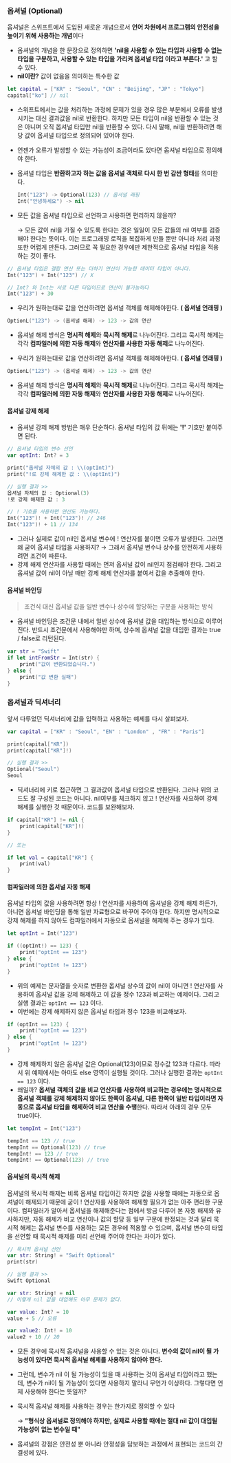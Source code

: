 ### 옵셔널 (Optional)

옵셔널은 스위프트에서 도입된 새로운 개념으로서 **언어 차원에서 프로그램의 안전성을 높이기 위해 사용하는 개념**이다

- 옵셔널의 개념을 한 문장으로 정의하면 **'nil을 사용할 수 있는 타입과 사용할 수 없는 타입을 구분하고, 사용할 수 있는 타입을 가리켜 옵셔널 타입 이라고 부른다.'** 고 할 수 있다.
- **nil이란?**  값이 없음을 의미하는 특수한 값

```swift
let capital = ["KR" : "Seoul", "CN" : "Beijing", "JP" : "Tokyo"]
capital["ko"] // nil
```

- 스위프트에서는 값을 처리하는 과정에 문제가 있을 경우 많은 부분에서 오류를 발생시키는 대신 결과값을 nil로 반환한다. 하지만 모든 타입이 nil을 반환할 수 있는 것은 아니며 오직 옵셔널 타입만 nil을 반환할 수 있다. 다시 말해, nil을 반환하려면 해당 값이 옵셔널 타입으로 정의되어 있어야 한다. 

- 언젠가 오류가 발생할 수 있는 가능성이 조금이라도 있다면 옵셔널 타입으로 정의해야 한다.

- 옵셔널 타입은 **반환하고자 하는 값을 옵셔널 객체로 다시 한 번 감싼 형태**를 의미한다.

  ```swift
  Int("123") -> Optional(123) // 옵셔널 래핑
  Int("안녕하세요") -> nil
  ```

- 모든 값을 옵셔널 타입으로 선언하고 사용하면 편리하지 않을까?

  → 모든 값이 nil을 가질 수 있도록 한다는 것은 일일이 모든 값들의 nil 여부를 검증해야 한다는 뜻이다. 이는 프로그래밍 로직을 복잡하게 만들 뿐만 아니라 처리 과정 또한 어렵게 만든다. 그러므로 꼭 필요한 경우에만 제한적으로 옵셔널 타입을 적용하는 것이 좋다.

```swift
// 옵셔널 타입은 결합 연산 또는 더하기 연산이 가능한 데이터 타입이 아니다.
Int("123") + Int("123") // X

// Int? 와 Int는 서로 다른 타입이므로 연산이 불가능하다
Int("123") + 30
```

- 우리가 원하는대로 값을 연산하려면 옵셔널 객체를 해제해야한다. **( 옵셔널 언래핑 )**

```swift
OptionL("123") -> (옵셔널 해제) -> 123 -> 값의 연산
```

- 옵셔널 해제 방식은 **명시적 해제**와 **묵시적 해제**로 나누어진다. 그리고 묵시적 해제는 각각 **컴파일러에 의한 자동 해제**와 **연산자를 사용한 자동 해제**로 나누어진다.

- 우리가 원하는대로 값을 연산하려면 옵셔널 객체를 해제해야한다. **( 옵셔널 언래핑 )**

```swift
OptionL("123") -> (옵셔널 해제) -> 123 -> 값의 연산
```

- 옵셔널 해제 방식은 **명시적 해제**와 **묵시적 해제**로 나누어진다. 그리고 묵시적 해제는 각각 **컴파일러에 의한 자동 해제**와 **연산자를 사용한 자동 해제**로 나누어진다.

#### 옵셔널 강제 해제

- 옵셔널 강제 해제 방법은 매우 단순하다. 옵셔널 타입의 값 뒤에는 **'!'** 기호만 붙여주면 된다.

```swift
// 옵셔널 타입의 변수 선언
var optInt: Int? = 3

print("옵셔널 자체의 값 : \\(optInt)")
print("!로 강제 해제한 값 : \\(optInt)")

// 실행 결과 >>
옵셔널 자체의 값 : Optional(3)
!로 강제 해제한 값 : 3

// ! 기호를 사용하면 연산도 가능하다.
Int("123")! + Int("123")! // 246
Int("123")! + 11 // 134
```

- 그러나 실제로 값이 nil인 옵셔널 변수에 ! 연산자를 붙이면 오류가 발생한다. 그러면 왜 굳이 옵셔널 타입을 사용하지? → 그래서 옵셔널 변수나 상수를 안전하게 사용하려면 조건이 따른다.
- 강제 해제 연산자를 사용할 때에는 먼저 옵셔널 값이 nil인지 점검해야 한다. 그리고 옵셔널 값이 nil이 아닐 때만 강제 해제 연산자를 붙여서 값을 추출해야 한다.

#### 옵셔널 바인딩

> 조건식 대신 옵셔널 값을 일반 변수나 상수에 할당하는 구문을 사용하는 방식

- 옵셔널 바인딩은 조건문 내에서 일반 상수에 옵셔널 값을 대입하는 방식으로 이루어진다. 반드시 조건문에서 사용해야만 하며, 상수에 옵셔널 값을 대입한 결과는 true / false로 리턴된다.

```swift
var str = "Swift"
if let intFromStr = Int(str) {
	print("값이 변환되었습니다.")
} else {
	print("값 변환 실패")
}
```

### 옵셔널과 딕셔너리

앞서 다루었던 딕셔너리에 값을 입력하고 사용하는 예제를 다시 살펴보자.

```swift
var capital = ["KR" : "Seoul", "EN" : "London" , "FR" : "Paris"]

print(capital["KR"])
print(capital["KR"]!)

// 실행 결과 >>
Optional("Seoul")
Seoul
```

- 딕셔너리에 키로 접근하면 그 결과값이 옵셔널 타입으로 반환된다. 그러나 위의 코드도 잘 구성된 코드는 아니다. nil여부를 체크하지 않고 ! 연산자를 사요하여 강제 해제를 실행한 것 때문이다. 코드를 보완해보자.

```swift
if capital["KR"] != nil {
	print(capital["KR"]!)
}

// 또는

if let val = capital["KR"] {
	print(val)
}
```

#### 컴파일러에 의한 옵셔널 자동 해제

옵셔널 타입의 값을 사용하려면 항상 ! 연산자를 사용하여 옵셔널을 강제 해제 하든가, 아니면 옵셔널 바인딩을 통해 일반 자료형으로 바꾸어 주어야 한다. 하지만 명시적으로 강제 해제를 하지 않아도 컴파일러에서 자동으로 옵셔널을 해제해 주는 경우가 있다.

```swift
let optInt = Int("123")

if ((optInt!) == 123) {
	print("optInt == 123")
} else {
	print("optInt != 123")
}
```

- 위의 예제는 문자열을 숫자로 변환한 옵셔널 상수의 값이 nil이 아니면 ! 연산자를 사용하여 옵셔널 값을 강제 해제하고 이 값을 정수 123과 비교하는 예제이다. 그리고 실행 결과는 `optInt == 123` 이다.
- 이번에는 강제 해제하지 않은 옵셔널 타입과 정수 123을 비교해보자.

```swift
if (optInt == 123) {
	print("optInt == 123")
} else {
	print("optInt != 123")
}
```

- 강제 해제하지 않은 옵셔널 값은 Optional(123)이므로 정수값 123과 다르다. 따라서 위 예제에서는 아마도 else 영역이 실행될 것이다. 그러나 실행한 결과는 `optInt == 123` 이다.
- 왜일까? **옵셔널 객체의 값을 비교 연산자를 사용하여 비교하는 경우에는 명시적으로 옵셔널 객체를 강제 해제하지 않아도 한쪽이 옵셔널, 다른 한쪽이 일반 타입이라면 자동으로 옵셔널 타입을 해제하여 비교 연산을 수행**한다. 따라서 아래의 경우 모두 true이다.

```swift
let tempInt = Int("123")

tempInt == 123 // true
tempInt == Optional(123) // true
tempInt! == 123 // true
tempInt! == Optional(123) // true
```

#### 옵셔널의 묵시적 해제

옵셔널의 묵시적 해제는 비록 옵셔널 타입이긴 하지만 값을 사용할 때에는 자동으로 옵셔널이 해제되기 때문에 굳이 ! 연산자를 사용하여 해제할 필요가 없는 아주 편리한 구문이다. 컴파일러가 알아서 옵셔널을 해제해준다는 점에서 방금 다루어 본 자동 해제와 유사하지만, 자동 해제가 비교 연산이나 값의 할당 등 일부 구문에 한정되는 것과 달리 묵시적 해제는 옵셔널 변수를 사용하는 모든 경우에 적용할 수 있으며, 옵셔널 변수의 타입을 선언할 때 묵시적 해제를 미리 선언해 주어야 한다는 차이가 있다. 

```swift
// 묵시적 옵셔널 선언
var str: String! = "Swift Optional"
print(str)

// 실행 결과 >>
Swift Optional

var str: String! = nil
// 이렇게 nil 값을 대입해도 아무 문제가 없다.

var value: Int? = 10
value + 5 // 오류

var value2: Int! = 10
value2 + 10 // 20
```

- 모든 경우에 묵시적 옵셔널을 사용할 수 있는 것은 아니다. **변수의 값이 nil이 될 가능성이 있다면 묵시적 옵셔널 해제를 사용하지 않아야 한다.**

- 그런데, 변수가 nil 이 될 가능성이 있을 때 사용하는 것이 옵셔널 타입이라고 했는데, 변수가 nil이 될 가능성이 있다면 사용하지 말라니 무언가 이상하다. 그렇다면 언제 사용해야 한다는 뜻일까?

- 묵시적 옵셔널 해제를 사용하는 경우는 한가지로 정의할 수 있다

  → **"형식상 옵셔널로 정의해야 하지만, 실제로 사용할 때에는 절대 nil 값이 대입될 가능성이 없는 변수일 때"**

- 옵셔널의 강점은 안전성 뿐 아니라 안정성을 담보하는 과정에서 표현되는 코드의 간결성에 있다.
